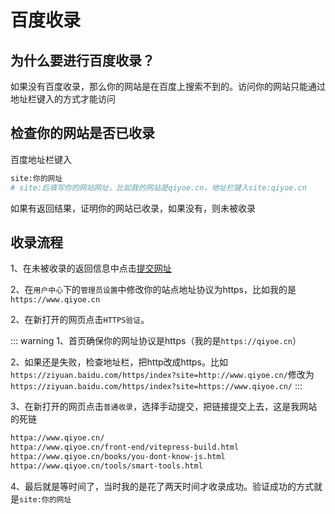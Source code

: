 # 百度收录

## 为什么要进行百度收录？

如果没有百度收录，那么你的网站是在百度上搜索不到的。访问你的网站只能通过地址栏键入的方式才能访问

## 检查你的网站是否已收录

百度地址栏键入

```bash
site:你的网址
# site:后填写你的网站网址，比如我的网站是qiyoe.cn，地址栏键入site:qiyoe.cn
```

如果有返回结果，证明你的网站已收录，如果没有，则未被收录

## 收录流程

1、在未被收录的返回信息中点击[提交网址](https://ziyuan.baidu.com/linksubmit/url?sitename=http%3A%2F%2Fsite%3Aqiyoe.github.io)

2、在`用户中心`下的`管理员设置`中修改你的站点地址协议为https，比如我的是`https://www.qiyoe.cn`

2、在新打开的网页点击`HTTPS验证`。

::: warning
1、首页确保你的网址协议是https（我的是`https://qiyoe.cn`）

2、如果还是失败，检查地址栏，把http改成https。比如
`https://ziyuan.baidu.com/https/index?site=http://www.qiyoe.cn/`修改为
`https://ziyuan.baidu.com/https/index?site=https://www.qiyoe.cn/`
:::

3、在新打开的网页点击`普通收录`，选择手动提交，把链接提交上去，这是我网站的死链

```bash
httpa://www.qiyoe.cn/
httpa://www.qiyoe.cn/front-end/vitepress-build.html
httpa://www.qiyoe.cn/books/you-dont-know-js.html
httpa://www.qiyoe.cn/tools/smart-tools.html
```

4、最后就是等时间了，当时我的是花了两天时间才收录成功。验证成功的方式就是`site:你的网址`
